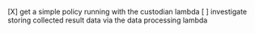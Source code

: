 [X] get a simple policy running with the custodian lambda
[ ] investigate storing collected result data via the data processing lambda